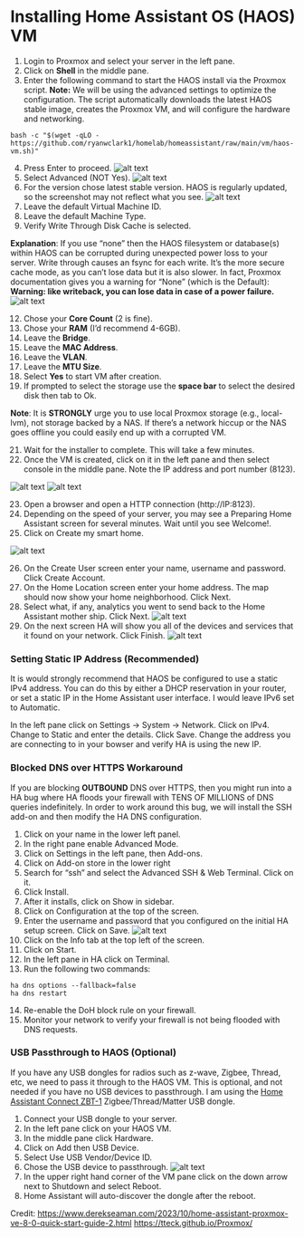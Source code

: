 # Installing Home Assistant OS (HAOS) VM

1. Login to Proxmox and select your server in the left pane.
2. Click on **Shell** in the middle pane.
3. Enter the following command to start the HAOS install via the Proxmox script.
**Note:** We will be using the advanced settings to optimize the configuration. The script automatically downloads the latest HAOS stable image, creates the Proxmox VM, and will configure the hardware and networking.

```console
bash -c "$(wget -qLO - https://github.com/ryanwclark1/homelab/homeassistant/raw/main/vm/haos-vm.sh)"
```

4. Press Enter to proceed.
![alt text](image.png)
5. Select Advanced (NOT Yes).
![alt text](image-1.png)
6. For the version chose latest stable version. HAOS is regularly updated, so the screenshot may not reflect what you see.
![alt text](image-2.png)
7. Leave the default Virtual Machine ID.
8. Leave the default Machine Type.
9. Verify Write Through Disk Cache is selected.

**Explanation**: If you use “none” then the HAOS filesystem or database(s) within HAOS can be corrupted during unexpected power loss to your server. Write through causes an fsync for each write. It’s the more secure cache mode, as you can’t lose data but it is also slower. In fact, Proxmox documentation gives you a warning for “None” (which is the Default): **Warning: like writeback, you can lose data in case of a power failure.**
![alt text](image-3.png)

12. Chose your **Core Count** (2 is fine).
13. Chose your **RAM** (I’d recommend 4-6GB).
14. Leave the **Bridge**.
15. Leave the **MAC Address**.
16. Leave the **VLAN**.
17. Leave the **MTU Size**.
18. Select **Yes** to start VM after creation.
20. If prompted to select the storage use the **space bar** to select the desired disk then tab to Ok.

**Note**: It is **STRONGLY** urge you to use local Proxmox storage (e.g., local-lvm), not storage backed by a NAS. If there’s a network hiccup or the NAS goes offline you could easily end up with a corrupted VM.

21. Wait for the installer to complete. This will take a few minutes.
22. Once the VM is created, click on it in the left pane and then select console in the middle pane. Note the IP address and port number (8123).

![alt text](image-4.png)
![alt text](image-5.png)

23. Open a browser and open a HTTP connection (http://IP:8123).
24. Depending on the speed of your server, you may see a Preparing Home Assistant screen for several minutes. Wait until you see Welcome!.
25. Click on Create my smart home.

![alt text](image-6.png)

26. On the Create User screen enter your name, username and password. Click Create Account.
27. On the Home Location screen enter your home address. The map should now show your home neighborhood. Click Next.
28. Select what, if any, analytics you went to send back to the Home Assistant mother ship. Click Next.
![alt text](image-7.png)
29. On the next screen HA will show you all of the devices and services that it found on your network. Click Finish.
![alt text](image-8.png)

### Setting Static IP Address (Recommended)

It is would strongly recommend that HAOS be configured to use a static IPv4 address. You can do this by either a DHCP reservation in your router, or set a static IP in the Home Assistant user interface. I would leave IPv6 set to Automatic.

In the left pane click on Settings -> System -> Network. Click on IPv4.
Change to Static and enter the details. Click Save.
Change the address you are connecting to in your bowser and verify HA is using the new IP.

### Blocked DNS over HTTPS Workaround

If you are blocking **OUTBOUND** DNS over HTTPS, then you might run into a HA bug where HA floods your firewall with TENS OF MILLIONS of DNS queries indefinitely. In order to work around this bug, we will install the SSH add-on and then modify the HA DNS configuration.

1. Click on your name in the lower left panel.
2. In the right pane enable Advanced Mode.
3. Click on Settings in the left pane, then Add-ons.
4. Click on Add-on store in the lower right
5. Search for “ssh” and select the Advanced SSH & Web Terminal. Click on it.
6. Click Install.
7. After it installs, click on Show in sidebar.
8. Click on Configuration at the top of the screen.
9. Enter the username and password that you configured on the initial HA setup screen. Click on Save.
![alt text](image-9.png)
10. Click on the Info tab at the top left of the screen.
11. Click on Start.
12. In the left pane in HA click on Terminal.
13. Run the following two commands:
```console
ha dns options --fallback=false
ha dns restart
```
14. Re-enable the DoH block rule on your firewall.
15. Monitor your network to verify your firewall is not being flooded with DNS requests.

### USB Passthrough to HAOS (Optional)
If you have any USB dongles for radios such as z-wave, Zigbee, Thread, etc, we need to pass it through to the HAOS VM. This is optional, and not needed if you have no USB devices to passthrough. I am using the [Home Assistant Connect ZBT-1](https://www.home-assistant.io/connectzbt1/) Zigbee/Thread/Matter USB dongle.

1. Connect your USB dongle to your server.
2. In the left pane click on your HAOS VM.
3. In the middle pane click Hardware.
4. Click on Add then USB Device.
5. Select Use USB Vendor/Device ID.
6. Chose the USB device to passthrough.
![alt text](image-10.png)
7. In the upper right hand corner of the VM pane click on the down arrow next to Shutdown and select Reboot.
8. Home Assistant will auto-discover the dongle after the reboot.

Credit: https://www.derekseaman.com/2023/10/home-assistant-proxmox-ve-8-0-quick-start-guide-2.html
https://tteck.github.io/Proxmox/

